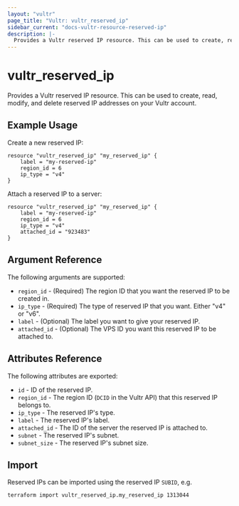 ```yaml
---
layout: "vultr"
page_title: "Vultr: vultr_reserved_ip"
sidebar_current: "docs-vultr-resource-reserved-ip"
description: |-
  Provides a Vultr reserved IP resource. This can be used to create, read, modify, and delete reserved IP addresses on your Vultr account.
---
```


# vultr_reserved_ip

Provides a Vultr reserved IP resource. This can be used to create, read, modify, and delete reserved IP addresses on your Vultr account.

## Example Usage

Create a new reserved IP:
```hcl
resource "vultr_reserved_ip" "my_reserved_ip" {
	label = "my-reserved-ip"
	region_id = 6
	ip_type = "v4"
}
```

Attach a reserved IP to a server:
```hcl
resource "vultr_reserved_ip" "my_reserved_ip" {
	label = "my-reserved-ip"
	region_id = 6
	ip_type = "v4"
	attached_id = "923483"
}
```

## Argument Reference

The following arguments are supported:

* `region_id` - (Required) The region ID that you want the reserved IP to be created in.
* `ip_type` - (Required) The type of reserved IP that you want. Either "v4" or "v6".
* `label` - (Optional) The label you want to give your reserved IP.
* `attached_id` - (Optional) The VPS ID you want this reserved IP to be attached to.

## Attributes Reference

The following attributes are exported:

* `id` - ID of the reserved IP.
* `region_id` - The region ID (`DCID` in the Vultr API) that this reserved IP belongs to.
* `ip_type` - The reserved IP's type.
* `label` - The reserved IP's label.
* `attached_id` - The ID of the server the reserved IP is attached to.
* `subnet` - The reserved IP's subnet.
* `subnet_size` - The reserved IP's subnet size.

## Import

Reserved IPs can be imported using the reserved IP `SUBID`, e.g.

```
terraform import vultr_reserved_ip.my_reserved_ip 1313044
```